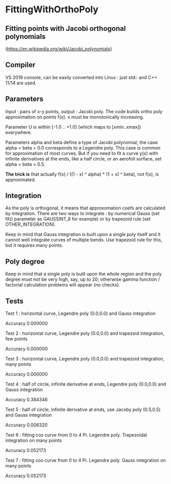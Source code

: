 # FittingWithOrthoPoly

  Fitting points with Jacobi orthogonal polynomials 
  -------------------------------------------------
(https://en.wikipedia.org/wiki/Jacobi_polynomials)

  Compiler
  --------
  VS 2019 console, can be easily converted into Linux : just std:: and C++ 11/14 are used.

  Parameters
  ----------
  Input : pairs of x-y points, output : Jacobi poly. The code builds ortho poly 
approximation on points f(x). x must be monotonically increasing.

  Parameter U is within [-1.0 .. +1.0] (which maps to [xmin..xmax]) everywhere.
  
  Parameters alpha and beta define a type of Jacobi polynomial; the case 
alpha = beta = 0.0 corresponds to a Legendre poly. This case is common for
approximation of most curves. But if you need to fit a curve y(x) with infinite 
derivatives at the ends, like a half circle, or an aerofoil surface, 
set alpha = beta = 0.5.

  <B>The trick is</B> that actually f(x) / ((1 - x) ^ alpha) * (1 + x) ^ beta), not 
f(x), is approximated.

  Integration
  -----------
  As the poly is orthogonal, it means that approxomation coefs are calculated by 
integration. There are two ways to integrate : by numerical Gauss (set fit() 
parameter as GAUSSINT_8 for example) or by trapezoid rule (set OTHER_INTEGRATION). 

Keep in mind that Gauss integration is built upon a single poly itself and it 
cannot well integrate curves of multiple bends. Use trapezoid rule for this, but 
it requires many points.

  Poly degree
  -----------
  Keep in mind that a single poly is built upon the whole region and the poly 
degree must not be very high, say, up to 20; otherwise gamma function / factorial
calculation problems will appear (no checks).

  Tests
  -----
Test 1 : horizontal curve, Legendre poly (0.0,0.0) and Gauss integration

Accuracy 0.000000

Test 2 : horizontal curve, Legendre poly (0.0,0.0) and trapezoid integration, few points

Accuracy 0.000000

Test 3 : horizontal curve, Legendre poly (0.0,0.0) and trapezoid integration, many points

Accuracy 0.000000

Test 4 : half of circle, infinite derivative at ends, Legendre poly (0.0,0.0) and Gauss integration

Accuracy 0.384346

Test 5 : half of circle, infinite derivative at ends, use Jacoby poly (0.5,0.5) and Gauss integration

Accuracy 0.006320

Test 6 : fitting cos curve from 0 to 4 Pi. Legendre poly. Trapezoidal integration on many points

Accuracy 0.052173

Test 7 : fitting cos curve from 0 to 4 Pi. Legendre poly. Gauss integration on many points

Accuracy 0.052173

